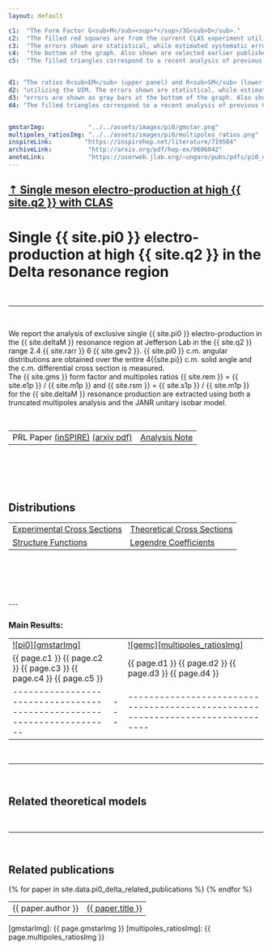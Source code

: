 ```yaml
---
layout: default

c1:  "The Form Factor G<sub>M</sub><sup>*</sup>/3G<sub>D</sub>."
c2:  "The filled red squares are from the current CLAS experiment utilizing the Unitary Isobar Model (UIM). "
c3:  "The errors shown are statistical, while estimated systematic errors are shown as gray bars at "
c4:  "the bottom of the graph. Also shown are selected earlier published results. "
c5:  "The filled triangles correspond to a recent analysis of previous CLAS data and the filled circles arefrom an earlier JLab Hall C experiment."


d1: "The ratios R<sub>EM</sub> (upper panel) and R<sub>SM</sub> (lower panel). The filled red squares are from the current CLAS experiment"
d2: "utilizing the UIM. The errors shown are statistical, while estimated systematic"
d3: "errors are shown as gray bars at the bottom of the graph. Also shown are selected earlier published results. "
d4: "The filled triangles correspond to a recent analysis of previous CLAS data and the filled circles are from an earlier ]Lab Hall C experiment."


gmstarImg:            "../../assets/images/pi0/gmstar.png"
multipoles_ratiosImg: "../../assets/images/pi0/multipoles_ratios.png"
inspireLink:         "https://inspirehep.net/literature/719584"
archiveLink:          "http://arxiv.org/pdf/hep-ex/0606042"
anoteLink:            "https://userweb.jlab.org/~ungaro/pubs/pdfs/pi0_delta.pdf"
---
```


## [ &#8673; Single meson electro-production at high {{ site.q2 }} with CLAS ](../meson)

# Single {{ site.pi0 }} electro-production at high {{ site.q2 }} in the Delta resonance region

<br/>

---

<br/>


We report the analysis of exclusive single {{ site.pi0 }} electro-production in the {{ site.deltaM }} 
resonance region at Jefferson Lab in the {{ site.q2 }} range 2.4 {{ site.rarr }} 6 {{ site.gev2 }}.
{{ site.pi0 }} c.m. angular distributions are obtained over the entire 4{{site.pi}} c.m. 
solid angle and the c.m. differential cross section is measured.<br/>
The {{ site.gms }} form factor and multipoles ratios 
{{ site.rem }} = {{ site.e1p }} / {{ site.m1p }} and {{ site.rsm }} = {{ site.s1p }} / {{ site.m1p }}  
for the {{ site.deltaM }} resonance production are extracted using both a truncated multipoles 
analysis and the JANR unitary isobar model. 

<br/>

<table class="alternate">
<tr> 
<td> PRL Paper <a href="https://inspirehep.net/literature/719584">(inSPIRE)</a>  <a href="https://arxiv.org/pdf/hep-ex/0606042.pdf">(arxiv pdf)</a></td>
<td> <a href="https://userweb.jlab.org/~ungaro/pubs/pdfs/pi0_delta.pdf">Analysis Note</a> </td>
</tr>
</table>

<br/>



<div class="colored_band">

<br/><br/>

<h2> Distributions </h2>

<table class="alternate">
<tr> 
<td> <a href="distributions/cross_sections">Experimental Cross Sections</a> </td>
<td> <a href="distributions/theo_cross_sections">Theoretical Cross Sections</a> </td>
</tr>
<tr> 
<td> <a href="distributions/structure_functions">Structure Functions</a> </td>
<td> <a href="distributions/legendre_coefficients">Legendre Coefficients</a> </td>
</tr>
</table>


<br/><br/><br/>

</div>

<br/>
---

<br/>

### Main Results:

|                                                                         |     |                                                                                |
|:------------------------------------------------------------------------|-----| ---------------------------------------------------------------------------------|
| [![pi0][gmstarImg]]({{page.gmstarImg}})                                 |     | [![gemc][multipoles_ratiosImg]]({{page.multipoles_ratiosImg}})                  |
| {{ page.c1 }} {{ page.c2 }} {{ page.c3 }} {{ page.c4 }} {{ page.c5 }}   |     | {{ page.d1 }} {{ page.d2 }} {{ page.d3 }} {{ page.d4 }}                         |
| ----------------------------------------------------------------------  | --- | ------------------------------------------------------------------------------- |


<br/>

---


<br/>


## Related theoretical models


<br/>

___

<br/>


## Related publications

<table class="alternate">
	{% for paper in site.data.pi0_delta_related_publications %}
		<tr>
            <td> {{ paper.author }} </td>
            <td> <a href="{{ paper.link }}"> {{ paper.title }}</a> </td>
        </tr>
	{% endfor %}
</table>

[gmstarImg]: {{ page.gmstarImg }}
[multipoles_ratiosImg]: {{ page.multipoles_ratiosImg }}


